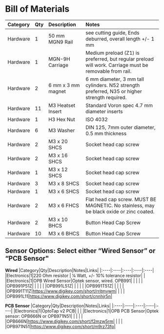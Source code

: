 # Bill of Materials

|Category|Qty|Description|Notes|
|:----|:----|:----|:----|
|Hardware|1|50 mm MGN9 Rail|see cutting guide, Ends deburred, overall length +/- 1 mm|
|Hardware|1|MGN-9H Carriage|Medium preload (Z1) is preferred, but regular preload will work. Carriage must be removable from rail.|
|Hardware|2|6 mm x 3 mm magnet|6 mm diameter, 3 mm tall cylinders.  N52 strength preferred,  N35 or higher strength required.|
|Hardware|11|M3 Heatset Insert|Standard Voron spec 4.7 mm diameter inserts|
|Hardware|1|H3 Hex Nut|ISO 4032|
|Hardware|6|M3 Washer|DIN 125, 7mm outer diameter, 0.5 mm thickness|
|Hardware|2|M3 x 20 SHCS|Socket head cap screw|
|Hardware|2|M3 x 16 SHCS|Socket head cap screw|
|Hardware|1|M3 x 12 SHCS|Socket head cap screw|
|Hardware|3|M3 x 8 SHCS|Socket head cap screw|
|Hardware|1|M3 x 6 SHCS|Socket head cap screw|
|Hardware|2|M3 x 6 FHCS|Flat head cap screw. MUST BE MAGNETIC.  No stainless, may be black oxide or zinc coated.|
|Hardware|2|M3 x 10 BHCS|Button Head Cap Screw|
|Hardware|10|M3 x 6 BHCS|Button Head Cap Screw|

## Sensor Options:  Select either “Wired Sensor” or “PCB Sensor"

**Wired**
|Category|Qty|Description|Notes|Links|
|:----|:----|:----|:----|:----|
|Electronics|1|220 Ohm resistor | ¼ Watt, +/- 10% tolerance resistor| |
|Electronics|1|OPB Wired Sensor|Optek sensor, wired. OPB991| |
| | | |OPB991P51Z| |
| | | |OPB991L51Z| |
| | | |OPB991T51Z| |
| | | |OPB991T11Z|https://www.digikey.com/short/rrjtmvwm|
| | | |OPB991L11|https://www.digikey.com/short/cnnhjr5n|

**PCB Sensor**
|Category|Qty|Description|Notes|Links|
|:----|:----|:----|:----|:----|
|Electronics|1|OptoTap v2 PCB| | |
|Electronics|1|OPB PCB Sensor|Optek sensor: OPB666N or OPB971N51| |
| | | |OPB666N|https://www.digikey.com/short/f2mzw5rm|
| | | |OPB971N51|https://www.digikey.com/short/m9rz73fp|
